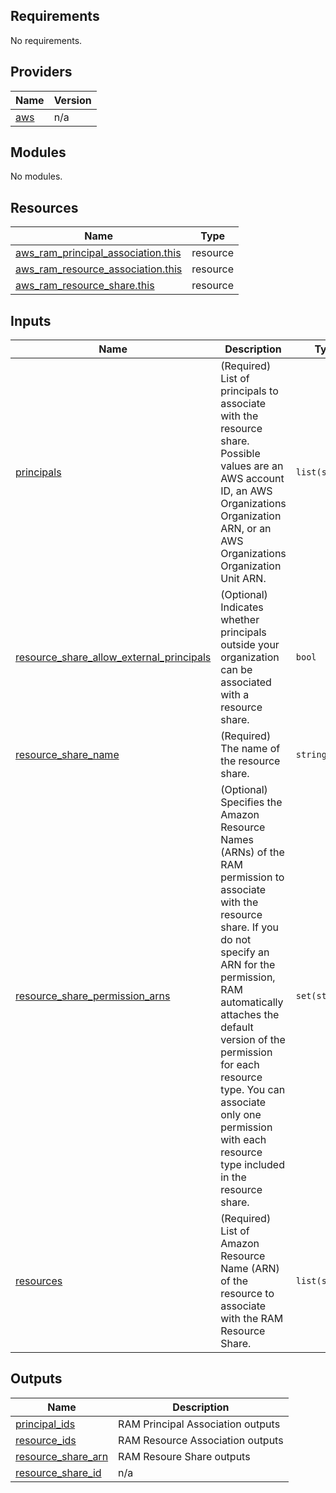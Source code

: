 ## Requirements

No requirements.

## Providers

| Name | Version |
|------|---------|
| <a name="provider_aws"></a> [aws](#provider\_aws) | n/a |

## Modules

No modules.

## Resources

| Name | Type |
|------|------|
| [aws_ram_principal_association.this](https://registry.terraform.io/providers/hashicorp/aws/latest/docs/resources/ram_principal_association) | resource |
| [aws_ram_resource_association.this](https://registry.terraform.io/providers/hashicorp/aws/latest/docs/resources/ram_resource_association) | resource |
| [aws_ram_resource_share.this](https://registry.terraform.io/providers/hashicorp/aws/latest/docs/resources/ram_resource_share) | resource |

## Inputs

| Name | Description | Type | Default | Required |
|------|-------------|------|---------|:--------:|
| <a name="input_principals"></a> [principals](#input\_principals) | (Required) List of principals to associate with the resource share. Possible values are an AWS account ID, an AWS Organizations Organization ARN, or an AWS Organizations Organization Unit ARN. | `list(string)` | n/a | yes |
| <a name="input_resource_share_allow_external_principals"></a> [resource\_share\_allow\_external\_principals](#input\_resource\_share\_allow\_external\_principals) | (Optional) Indicates whether principals outside your organization can be associated with a resource share. | `bool` | `false` | no |
| <a name="input_resource_share_name"></a> [resource\_share\_name](#input\_resource\_share\_name) | (Required) The name of the resource share. | `string` | n/a | yes |
| <a name="input_resource_share_permission_arns"></a> [resource\_share\_permission\_arns](#input\_resource\_share\_permission\_arns) | (Optional) Specifies the Amazon Resource Names (ARNs) of the RAM permission to associate with the resource share. If you do not specify an ARN for the permission, RAM automatically attaches the default version of the permission for each resource type. You can associate only one permission with each resource type included in the resource share. | `set(string)` | n/a | yes |
| <a name="input_resources"></a> [resources](#input\_resources) | (Required) List of Amazon Resource Name (ARN) of the resource to associate with the RAM Resource Share. | `list(string)` | n/a | yes |

## Outputs

| Name | Description |
|------|-------------|
| <a name="output_principal_ids"></a> [principal\_ids](#output\_principal\_ids) | RAM Principal Association outputs |
| <a name="output_resource_ids"></a> [resource\_ids](#output\_resource\_ids) | RAM Resource Association outputs |
| <a name="output_resource_share_arn"></a> [resource\_share\_arn](#output\_resource\_share\_arn) | RAM Resoure Share outputs |
| <a name="output_resource_share_id"></a> [resource\_share\_id](#output\_resource\_share\_id) | n/a |
